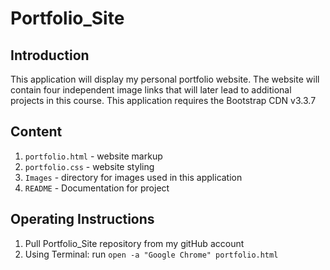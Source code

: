 # Portfolio_Site

## Introduction

This application will display my personal portfolio website.
The website will contain four independent image links that will later lead to additional projects in this course.
This application requires the Bootstrap CDN v3.3.7

## Content

1. `portfolio.html` - website markup
2. `portfolio.css` - website styling
3. `Images` - directory for images used in this application
4. `README` - Documentation for project

## Operating Instructions

1. Pull Portfolio_Site repository from my gitHub account
2. Using Terminal: run `open -a "Google Chrome" portfolio.html`
